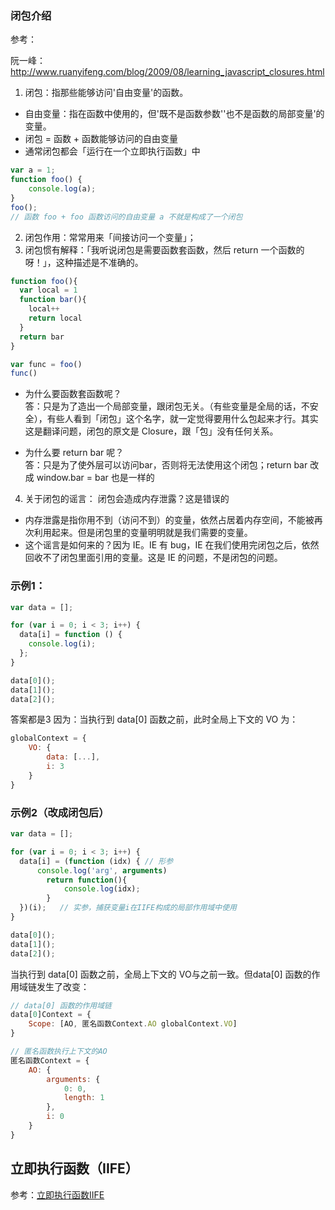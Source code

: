 ### 闭包介绍

参考：

阮一峰：http://www.ruanyifeng.com/blog/2009/08/learning_javascript_closures.html


1. 闭包：指那些能够访问'自由变量'的函数。
* 自由变量：指在函数中使用的，但'既不是函数参数''也不是函数的局部变量'的变量。
* 闭包 = 函数 + 函数能够访问的自由变量
* 通常闭包都会「运行在一个立即执行函数」中

```javascript
var a = 1;
function foo() {
    console.log(a);
}
foo();
// 函数 foo + foo 函数访问的自由变量 a 不就是构成了一个闭包
```

2. 闭包作用：常常用来「间接访问一个变量」；
3. 闭包惯有解释：「我听说闭包是需要函数套函数，然后 return 一个函数的呀！」，这种描述是不准确的。
```javascript
function foo(){
  var local = 1
  function bar(){
    local++
    return local
  }
  return bar
}

var func = foo()
func()
```
* 为什么要函数套函数呢？      
答：只是为了造出一个局部变量，跟闭包无关。（有些变量是全局的话，不安全），有些人看到「闭包」这个名字，就一定觉得要用什么包起来才行。其实这是翻译问题，闭包的原文是 Closure，跟「包」没有任何关系。

* 为什么要 return bar 呢？  
答：只是为了使外层可以访问bar，否则将无法使用这个闭包；return bar 改成 window.bar = bar 也是一样的

4. 关于闭包的谣言：
闭包会造成内存泄露？这是错误的
* 内存泄露是指你用不到（访问不到）的变量，依然占居着内存空间，不能被再次利用起来。但是闭包里的变量明明就是我们需要的变量。
* 这个谣言是如何来的？因为 IE。IE 有 bug，IE 在我们使用完闭包之后，依然回收不了闭包里面引用的变量。这是 IE 的问题，不是闭包的问题。


### 示例1：
```javascript
var data = [];

for (var i = 0; i < 3; i++) {
  data[i] = function () {
    console.log(i);
  };
}

data[0]();
data[1]();
data[2]();
```
答案都是3
因为：当执行到 data[0] 函数之前，此时全局上下文的 VO 为：
```javascript
globalContext = {
    VO: {
        data: [...],
        i: 3
    }
}
```

### 示例2（改成闭包后）
```javascript
var data = [];

for (var i = 0; i < 3; i++) {
  data[i] = (function (idx) { // 形参
      console.log('arg', arguments)
        return function(){
            console.log(idx);
        }
  })(i);   // 实参，捕获变量i在IIFE构成的局部作用域中使用
}

data[0]();
data[1]();
data[2]();
```
当执行到 data[0] 函数之前，全局上下文的 VO与之前一致。但data[0] 函数的作用域链发生了改变：
```javascript
// data[0] 函数的作用域链
data[0]Context = {
    Scope: [AO, 匿名函数Context.AO globalContext.VO]
}

// 匿名函数执行上下文的AO
匿名函数Context = {
    AO: {
        arguments: {
            0: 0,
            length: 1
        },
        i: 0
    }
}
```

## 立即执行函数（IIFE）

参考：[立即执行函数IIFE](./立即执行函数IIFE.md)